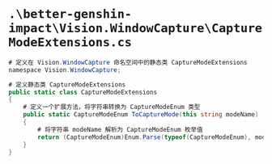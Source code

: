 # `.\better-genshin-impact\Vision.WindowCapture\CaptureModeExtensions.cs`

```cs
# 定义在 Vision.WindowCapture 命名空间中的静态类 CaptureModeExtensions
﻿namespace Vision.WindowCapture;

# 定义静态类 CaptureModeExtensions
public static class CaptureModeExtensions
{
    # 定义一个扩展方法，将字符串转换为 CaptureModeEnum 类型
    public static CaptureModeEnum ToCaptureMode(this string modeName)
    {
        # 将字符串 modeName 解析为 CaptureModeEnum 枚举值
        return (CaptureModeEnum)Enum.Parse(typeof(CaptureModeEnum), modeName);
    }
}
```